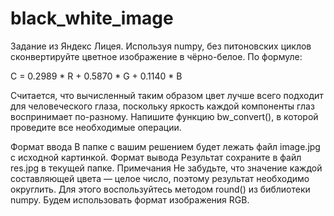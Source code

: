 # black_white_image
Задание из Яндекс Лицея. Используя numpy, без питоновских циклов сконвертируйте цветное изображение в чёрно-белое.
По формуле:

 C = 0.2989 * R + 0.5870 * G + 0.1140 * B

 Считается, что вычисленный таким образом цвет лучше всего подходит для человеческого глаза, поскольку яркость каждой компоненты глаз воспринимает по-разному.
Напишите функцию bw_convert(), в которой проведите все необходимые операции.

Формат ввода
В папке с вашим решением будет лежать файл image.jpg c исходной картинкой.
Формат вывода
Результат сохраните в файл res.jpg в текущей папке.
Примечания
Не забудьте, что значение каждой составляющей цвета — целое число, поэтому результат необходимо округлить.
Для этого воспользуйтесь методом round() из библиотеки numpy.
Будем использовать формат изображения RGB.
